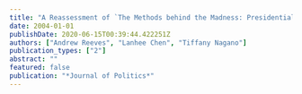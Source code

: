 ```yaml
---
title: "A Reassessment of `The Methods behind the Madness: Presidential Electoral College Strategies, 1988--1996'"
date: 2004-01-01
publishDate: 2020-06-15T00:39:44.422251Z
authors: ["Andrew Reeves", "Lanhee Chen", "Tiffany Nagano"]
publication_types: ["2"]
abstract: ""
featured: false
publication: "*Journal of Politics*"
---
```


